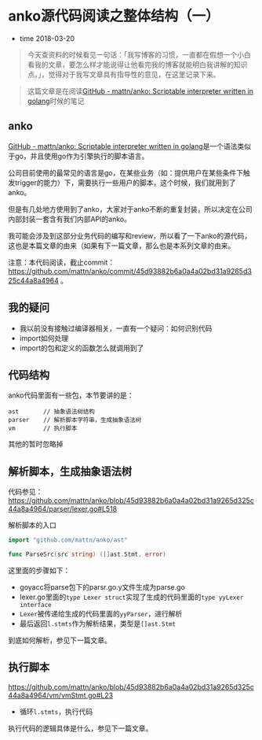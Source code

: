 # anko源代码阅读之整体结构（一）

- time 2018-03-20

> 今天查资料的时候看见一句话：「我写博客的习惯，一直都在假想一个小白看我的文章，要怎么样才能说得让他看完我的博客就能明白我讲解的知识点。」，觉得对于我写文章具有指导性的意见，在这里记录下来。

> 这篇文章是在阅读[GitHub - mattn/anko: Scriptable interpreter written in golang](https://github.com/mattn/anko)时候的笔记

## anko

[GitHub - mattn/anko: Scriptable interpreter written in golang](https://github.com/mattn/anko)是一个语法类似于go，并且使用go作为引擎执行的脚本语言。

公司目前使用的最常见的语言是go，在某些业务（如：提供用户在某些条件下触发trigger的能力）下，需要执行一些用户的脚本，这个时候，我们就用到了anko。

但是有几处地方使用到了anko，大家对于anko不断的重复封装，所以决定在公司内部封装一套含有我们内部API的anko。

我可能会涉及到这部分业务代码的编写和review，所以看了一下anko的源代码，这也是本篇文章的由来（如果有下一篇文章，那么也是本系列文章的由来。

注意：本代码阅读，截止commit：https://github.com/mattn/anko/commit/45d93882b6a0a4a02bd31a9265d325c44a8a4964 。

## 我的疑问

* 我以前没有接触过编译器相关，一直有一个疑问：如何识别代码
* import如何处理
* import的包和定义的函数怎么就调用到了

## 代码结构

anko代码里面有一些包，本节要讲的是：
```
ast       // 抽象语法树结构
parser    // 解析脚本字符串，生成抽象语法树
vm        // 执行脚本
```

其他的暂时忽略掉

## 解析脚本，生成抽象语法树

代码参见：https://github.com/mattn/anko/blob/45d93882b6a0a4a02bd31a9265d325c44a8a4964/parser/lexer.go#L518

解析脚本的入口
```go
import "github.com/mattn/anko/ast"

func ParseSrc(src string) ([]ast.Stmt, error)
```

这里面的步骤如下：

* goyacc将parse包下的parsr.go.y文件生成为parse.go
* lexer.go里面的`type Lexer struct`实现了生成的代码里面的`type yyLexer interface`
* `Lexer`被传递给生成的代码里面的`yyParser`，进行解析
* 最后返回`l.stmts`作为解析结果，类型是`[]ast.Stmt`

到底如何解析，参见下一篇文章。

## 执行脚本

https://github.com/mattn/anko/blob/45d93882b6a0a4a02bd31a9265d325c44a8a4964/vm/vmStmt.go#L23

* 循环`l.stmts`，执行代码

执行代码的逻辑具体是什么，参见下一篇文章。
